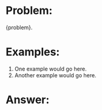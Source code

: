 # Problem:

{problem}.

# Examples:

1. One example would go here.
2. Another example would go here.

# Answer:

